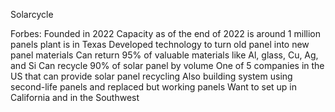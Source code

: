 Solarcycle

Forbes:
	Founded in 2022
	Capacity as of the end of 2022 is around 1 million panels
		plant is in Texas
	Developed technology to turn old panel into new panel materials
		Can return 95% of valuable materials like Al, glass, Cu, Ag, and Si
		Can recycle 90% of solar panel by volume
	One of 5 companies in the US that can provide solar panel recycling
	Also building system using second-life panels and replaced but working panels
	Want to set up in California and in the Southwest
	